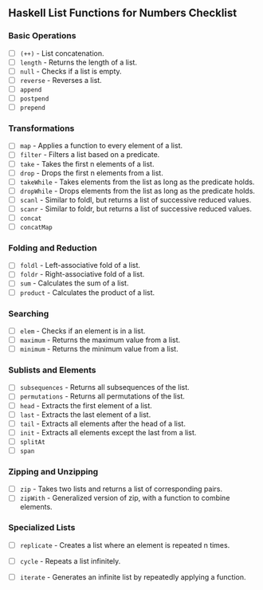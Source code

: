 ## Haskell List Functions for Numbers Checklist

### Basic Operations
- [ ] `(++)` - List concatenation.
- [ ] `length` - Returns the length of a list.
- [ ] `null` - Checks if a list is empty.
- [ ] `reverse` - Reverses a list.
- [ ] `append`
- [ ] `postpend`
- [ ] `prepend`

### Transformations
- [ ] `map` - Applies a function to every element of a list.
- [ ] `filter` - Filters a list based on a predicate.
- [ ] `take` - Takes the first n elements of a list.
- [ ] `drop` - Drops the first n elements from a list.
- [ ] `takeWhile` - Takes elements from the list as long as the predicate holds.
- [ ] `dropWhile` - Drops elements from the list as long as the predicate holds.
- [ ] `scanl` - Similar to foldl, but returns a list of successive reduced values.
- [ ] `scanr` - Similar to foldr, but returns a list of successive reduced values.
- [ ] `concat`
- [ ] `concatMap`

### Folding and Reduction
- [ ] `foldl` - Left-associative fold of a list.
- [ ] `foldr` - Right-associative fold of a list.
- [ ] `sum` - Calculates the sum of a list.
- [ ] `product` - Calculates the product of a list.

### Searching
- [ ] `elem` - Checks if an element is in a list.
- [ ] `maximum` - Returns the maximum value from a list.
- [ ] `minimum` - Returns the minimum value from a list.

### Sublists and Elements
- [ ] `subsequences` - Returns all subsequences of the list.
- [ ] `permutations` - Returns all permutations of the list.
- [ ] `head` - Extracts the first element of a list.
- [ ] `last` - Extracts the last element of a list.
- [ ] `tail` - Extracts all elements after the head of a list.
- [ ] `init` - Extracts all elements except the last from a list.
- [ ] `splitAt`
- [ ] `span`

### Zipping and Unzipping
- [ ] `zip` - Takes two lists and returns a list of corresponding pairs.
- [ ] `zipWith` - Generalized version of zip, with a function to combine elements.

### Specialized Lists
- [ ] `replicate` - Creates a list where an element is repeated n times.
- [ ] `cycle` - Repeats a list infinitely.
- [ ] `iterate` - Generates an infinite list by repeatedly applying a function.

